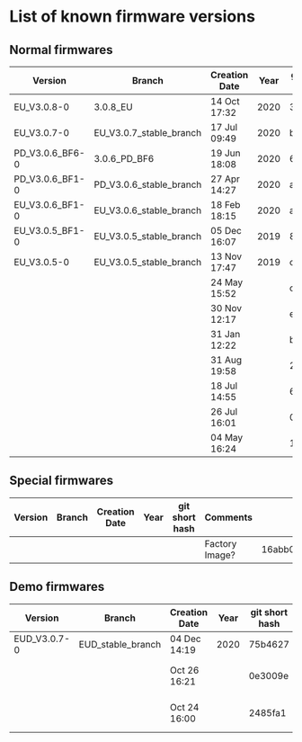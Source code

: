 # List of known firmware versions

## Normal firmwares
|Version|Branch|Creation Date|Year|git short hash|Comments|hash|
|-|-|-|-|-|-|-|
|EU_V3.0.8-0|3.0.8_EU|14 Oct 17:32|2020|33d4f3a||f2ee433e0630a5624324277d763ce3c7aea1630a9a07a4b9817f09550f25fe56|
|EU_V3.0.7-0|EU_V3.0.7_stable_branch|17 Jul 09:49|2020|ba7a7b5||14ae54febb0f08cc055e64a0ca29243fa5ce51b5d7f9ce2aab3a5671d276be3b|
|PD_V3.0.6_BF6-0|3.0.6_PD_BF6|19 Jun 18:08|2020|6fee560||be2918f9ab17f813c7c6aef553c929ae89d48f4621f5db1843851af4aa8a8ddb|
|PD_V3.0.6_BF1-0|PD_V3.0.6_stable_branch|27 Apr 14:27|2020|af9d2fb||fd781d30e9cae3f5ea562e2752b491b59f1e18fa3694bfb148a59698ee08bef7|
|EU_V3.0.6_BF1-0|EU_V3.0.6_stable_branch|18 Feb 18:15|2020|aa22b62||11fa3b8273b7e0d987115fa6bc6001a1af1cc9435b3038811246b2006ceee98f|
|EU_V3.0.5_BF1-0|EU_V3.0.5_stable_branch|05 Dec 16:07|2019|880c667||be16f7e3107f1e47a106a8cb0c28e43ffa7cde01ee909a5a22e4cebfa4fa99c5|
|EU_V3.0.5-0|EU_V3.0.5_stable_branch|13 Nov 17:47|2019|c041b2f||089a06b69b92d1b4389062e780fb0484d645c7d282ee9886391ea431fb5b857b|
|||24 May 15:52||cf13516||78026fdd45ff5cfae374e056c88815aa8d0b4cd70012d31d21be439b86d1ea99|
|||30 Nov 12:17||ef99190||266ff836930677257f9b63f1d499f3df81c713c88f345669c0bff0f8685842e6|
|||31 Jan 12:22||b54a780||3cd31494852dd87214044d3dd361878f6b9008963cb3db05d54cdfba8e7ba89a|
|||31 Aug 19:58||2da9d24||d032a38253223e03adb6b904da8ae7433780b6304bbdab66f135fd472da2247a|
|||18 Jul 14:55||6c8c96b||a9672b6c747f90286466d680ef2c8a0aeebff244b9169ccf96ff48ce127f3238|
|||26 Jul 16:01||0930acd||71b0a665e9c97fedf351d3059ebbda21c8266d70915d49c945c1966dbf150ecc|
|||04 May 16:24||1096f77||a0ffb8e424775cf132e7fd2236f516a7614c18f89560832eb1bb78a5f82040af|

## Special firmwares
|Version|Branch|Creation Date|Year|git short hash|Comments|hash|
|-|-|-|-|-|-|-|
||||||Factory Image?|16abb09640ff6010af5b825c4a262b616b98f6006b23377ad3e510dabee5d4cf|

## Demo firmwares
|Version|Branch|Creation Date|Year|git short hash|Comments|hash|
|-|-|-|-|-|-|-|
|EUD_V3.0.7-0|EUD_stable_branch|04 Dec 14:19|2020|75b4627||67fbe98d9d8dfb99e037590909ee4d5009b6677b26a79148aed5cbecee54bbce|
|||Oct 26 16:21||0e3009e|UK Demobox Firmware|eeca1bfff7baf9ebe73bddb6911333e25c708373e6499eec181749ffc9786391|
|||Oct 24 16:00||2485fa1|UK Demobox Firmware|7510936b12cde75e9a389952437c6d8a2c07959620c8d00791eba9d72b6ea068|
